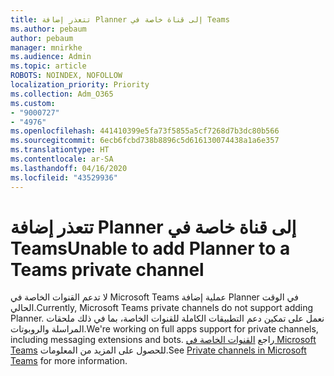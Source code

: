 ```yaml
---
title: تتعذر إضافة Planner إلى قناة خاصة في Teams
ms.author: pebaum
author: pebaum
manager: mnirkhe
ms.audience: Admin
ms.topic: article
ROBOTS: NOINDEX, NOFOLLOW
localization_priority: Priority
ms.collection: Adm_O365
ms.custom:
- "9000727"
- "4976"
ms.openlocfilehash: 441410399e5fa73f5855a5cf7268d7b3dc80b566
ms.sourcegitcommit: 6ecb6fcbd738b8896c5d616130074438a1a6e357
ms.translationtype: HT
ms.contentlocale: ar-SA
ms.lasthandoff: 04/16/2020
ms.locfileid: "43529936"
---
```

# <a name="unable-to-add-planner-to-a-teams-private-channel"></a><span data-ttu-id="5d4f4-102">تتعذر إضافة Planner إلى قناة خاصة في Teams</span><span class="sxs-lookup"><span data-stu-id="5d4f4-102">Unable to add Planner to a Teams private channel</span></span>

<span data-ttu-id="5d4f4-103">لا تدعم القنوات الخاصة في Microsoft Teams عملية إضافة Planner في الوقت الحالي.</span><span class="sxs-lookup"><span data-stu-id="5d4f4-103">Currently, Microsoft Teams private channels do not support adding Planner.</span></span>  <span data-ttu-id="5d4f4-104">نعمل على تمكين دعم التطبيقات الكاملة للقنوات الخاصة، بما في ذلك ملحقات المراسلة والروبوتات.</span><span class="sxs-lookup"><span data-stu-id="5d4f4-104">We're working on full apps support for private channels, including messaging extensions and bots.</span></span> <span data-ttu-id="5d4f4-105">راجع [القنوات الخاصة في Microsoft Teams](https://docs.microsoft.com/microsoftteams/private-channels#what-you-need-to-know-about-private-channels) للحصول على المزيد من المعلومات.</span><span class="sxs-lookup"><span data-stu-id="5d4f4-105">See [Private channels in Microsoft Teams](https://docs.microsoft.com/microsoftteams/private-channels#what-you-need-to-know-about-private-channels) for more information.</span></span>
